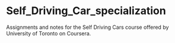 # Self_Driving_Car_specialization
Assignments and notes for the Self Driving Cars course offered by University of Toronto on Coursera.



